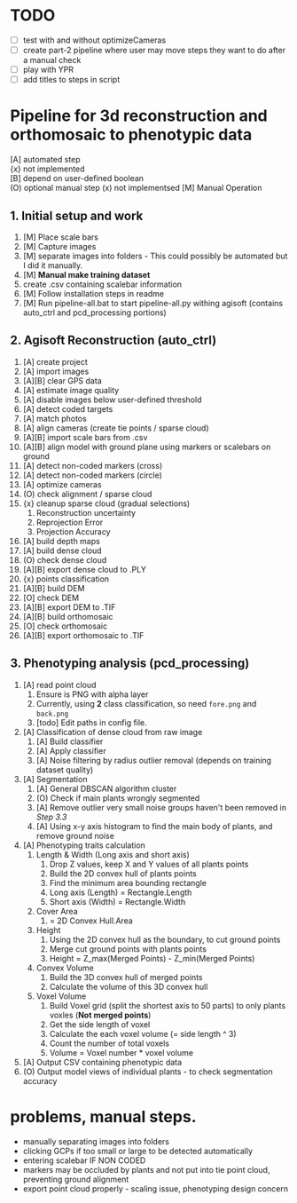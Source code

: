 # TODO

* [ ] test with and without optimizeCameras
* [ ] create part-2 pipeline where user may move steps they want to do after a manual check
* [ ] play with YPR
* [ ] add titles to steps in script

# Pipeline for 3d reconstruction and orthomosaic to phenotypic data

[A] automated step  
{x} not implemented  
[B] depend on user-defined boolean  
(O) optional manual step
(x) not implementsed
[M] Manual Operation

## 1. Initial setup and work
1. [M] Place scale bars
1. [M] Capture images
1. [M] separate images into folders - This could possibly be automated but I did it manually.
1. [M] **Manual make training dataset**
1. create .csv containing scalebar information
1. [M] Follow installation steps in readme
1. [M] Run pipeline-all.bat to start pipeline-all.py withing agisoft (contains auto_ctrl and pcd_processing portions)

## 2. Agisoft Reconstruction (auto_ctrl)
1. [A] create project
1. [A] import images
1. [A][B] clear GPS data
1. [A] estimate image quality
1. [A] disable images below user-defined threshold
1. [A] detect coded targets
1. [A] match photos
1. [A] align cameras (create tie points / sparse cloud)
1. [A][B] import scale bars from .csv
1. [A][B] align model with ground plane using markers or scalebars on ground
1. [A] detect non-coded markers (cross)
1. [A] detect non-coded markers (circle)
1. [A] optimize cameras
1. (O) check alignment / sparse cloud
1. {x} cleanup sparse cloud (gradual selections)  
    1. Reconstruction uncertainty
    1. Reprojection Error
    1. Projection Accuracy  
1. [A] build depth maps
1. [A] build dense cloud
1. (O) check dense cloud
1. [A][B] export dense cloud to .PLY
1. {x} points classification
1. [A][B] build DEM
1. [O] check DEM
1. [A][B] export DEM to .TIF
1. [A][B] build orthomosaic
1. [O] check orthomosaic
1. [A][B] export orthomosaic to .TIF   

## 3. Phenotyping analysis (pcd_processing)
1. [A] read point cloud
    1. Ensure is PNG with alpha layer
    1. Currently, using **2** class classification, so need `fore.png` and `back.png`
    1. [todo] Edit paths in config file.
1. [A] Classification of dense cloud from raw image
    1. [A] Build classifier
    1. [A] Apply classifier
    1. [A] Noise filtering by radius outlier removal (depends on training dataset quality)
1. [A] Segmentation
    1. [A] General DBSCAN algorithm cluster
    1. (O) Check if main plants wrongly segmented
    1. [A] Remove outlier very small noise groups haven't been removed in *Step 3.3*
    1. [A] Using x-y axis histogram to find the main body of plants, and remove ground noise
1. [A] Phenotyping traits calculation
    1. Length & Width (Long axis and short axis)
        1. Drop Z values, keep X and Y values of all plants points
        1. Build the 2D convex hull of plants points
        1. Find the minimum area bounding rectangle
        1. Long axis (Length) = Rectangle.Length
        1. Short axis (Width) = Rectangle.Width
    1. Cover Area
        1. = 2D Convex Hull.Area
    1. Height
        1. Using the 2D convex hull as the boundary, to cut ground points
        1. Merge cut ground points with plants points
        1. Height = Z_max(Merged Points) - Z_min(Merged Points)
    1. Convex Volume
        1. Build the 3D convex hull of merged points
        1. Calculate the volume of this 3D convex hull
    1. Voxel Volume
        1. Build Voxel grid (split the shortest axis to 50 parts) to only plants voxles (**Not merged points**)
        1. Get the side length of voxel
        1. Calculate the each voxel volume (= side length ^ 3)
        1. Count the number of total voxels
        1. Volume = Voxel number \* voxel volume
1. [A] Output CSV containing phenotypic data
1. (O) Output model views of individual plants - to check segmentation accuracy

# problems, manual steps.
- manually separating images into folders
- clicking GCPs if too small or large to be detected automatically
- entering scalebar IF NON CODED
- markers may be occluded by plants and not put into tie point cloud, preventing ground alignment
- export point cloud properly - scaling issue, phenotyping design concern